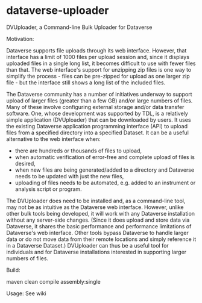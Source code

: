 # dataverse-uploader

DVUploader, a Command-line Bulk Uploader for Dataverse

Motivation:

Dataverse supports file uploads through its web interface. However, that interface has a limit of 1000 files per upload session and, since it displays uploaded files in a single long list, it becomes difficult to use with fewer files than that. The web interface's support for unzipping zip files is one way to simplify the process - files can be pre-zipped for upload as one larger zip file - but the interface still shows a long list of the included files. 

The Dataverse community has a number of initiatives underway to support upload of larger files (greater than a few GB) and/or large numbers of files. Many of these involve configuring external storage and/or data transfer software. One, whose development was supported by TDL, is a relatively simple application (DVUploader) that can be downloaded by users. It uses the existing Dataverse application programming interface (API) to upload files from a specified directory into a specified Dataset. It can be a useful alternative to the web interface when:

  * there are hundreds or thousands of files to upload,
  * when automatic verification of error-free and complete upload of files is desired,
  * when new files are being generated/added to a directory and Dataverse needs to be updated with just the new files,
  * uploading of files needs to be automated, e.g. added to an instrument or analysis script or program.

The DVUploader does need to be installed and, as a command-line tool, may not be as intuitive as the Dataverse web interface. However, unlike other bulk tools being developed, it will work with any Dataverse installation without any server-side changes. (Since it does upload and store data via Dataverse, it shares the basic performance and performance limitations of Dataverse's web interface. Other tools bypass Dataverse to handle larger data or do not move data from their remote locations and simply reference it in a Dataverse Dataset.) DVUploader can thus be a useful tool for individuals and for Dataverse installations interested in supporting larger numbers of files.


Build:

 maven clean compile assembly:single
 
 Usage: See wiki
